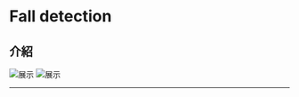 
# Fall detection

介紹
---


![展示](https://github.com/smalld14/computer-vision-project/blob/main/fall%20detection/fall_seadeep-ezgif.com-video-to-gif-converter.gif)
![展示]()

---

